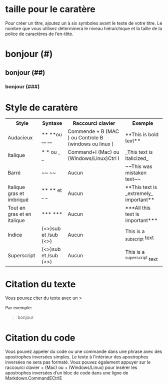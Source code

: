 # taille pour le caratère 
Pour créer un titre, ajoutez un à six symboles avant le texte de votre titre. Le nombre que vous utilisez déterminera le niveau hiérarchique et la taille de la police de caractères de l’en-tête.
# bonjour (#)
## bonjour (##)
### bonjour (###) 



# Style de caratère 
<table>
  <tr>
    <th>Style</th>
    <th>Syntaxe</th>
    <th>Raccourci clavier</th>
    <th> Exemple </th>
  </tr>
  <tr>
    <td>Audacieux</td>
    <td> ** **ou  __ __ </td>
    <td> Commende + B (MAC ) ou Controle B (windows ou linux ) </td>
    <td> **This is bold text** </td>
  </tr>
  <tr>
    <td>Italique </td>
    <td>* * ou _ _ </td>
    <td>Command+I (Mac) ou (Windows/Linux)Ctrl I </td>
    <td> _This text is italicized_ </td>
</tr>
  <tr>
    <td>Barré </td>
    <td>	~~ ~~ </td>
    <td> Aucun </td>
    <td> ~~This was mistaken text~~ </td>
</tr>
  <tr>
    <td>Italique gras et imbriqué	 </td>
    <td>** ** et _ _ </td>
    <td>Aucun </td>
    <td> **This text is _extremely_ important**	</td>

  <tr>
     <td>Tout en gras et en italique		 </td>
    <td>*** ***	</td>
    <td>Aucun </td>
    <td> ***All this text is important*** </td>
  </tr>

   <tr>
     <td>Indice		 </td>
    <td> (<>)sub  et /sub	(<>) </td>
    <td>Aucun </td>
     <td> This is a <sub>subscript</sub> text	</td>
  </tr>

   <tr>
     <td>Superscript		 </td>
    <td> (<>)sub  et /sub	(<>) 	</td>
    <td> Aucun </td>
      <td> This is a <sup>superscript</sup> text </td>
  </tr>
</table>

# Citation du texte
Vous pouvez citer du texte avec un >

Par exemple:
>bonjour 

# Citation du code 
Vous pouvez appeler du code ou une commande dans une phrase avec des apostrophes inversées simples. Le texte à l’intérieur des apostrophes inversées ne sera pas formaté. Vous pouvez également appuyer sur le raccourci clavier + (Mac) ou + (Windows/Linux) pour insérer les apostrophes inversées d’un bloc de code dans une ligne de Markdown.CommandECtrlE
